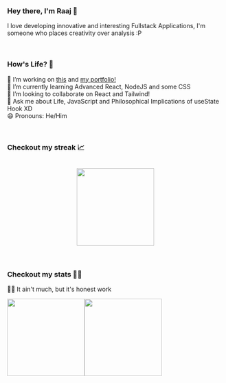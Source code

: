 ### Hey there, I'm Raaj 👋

I love developing innovative and interesting Fullstack Applications, I'm someone who places creativity over analysis :P

<br>

### How's Life? 🌇

🔭 I’m working on <a href="https://github.com/Raajzz/smp-project">this</a> and <a href="https://github.com/Raajzz/portfolio">my portfolio!</a> <br>
🌱 I’m currently learning Advanced React, NodeJS and some CSS <br>
👯 I’m looking to collaborate on React and Tailwind! <br>
💬 Ask me about Life, JavaScript and Philosophical Implications of useState Hook XD <br>
😄 Pronouns: He/Him <br>

<br>

### Checkout my streak 📈

<br>

<div align="center">
  <img height="180em" src="http://github-readme-streak-stats.herokuapp.com?user=Raajzz&theme=radical&date_format=M%20j%5B%2C%20Y%5D&background=000000&hide_border=true" />  
</div>

<br> 
<br>

### Checkout my stats 👨‍💻

👨‍🌾 It ain't much, but it's honest work 

<img height="180em" src="https://github-readme-stats.vercel.app/api?username=Raajzz&show_icons=true&hide_border=true&&count_private=true&include_all_commits=true&theme=radical" /><img height="180em" src="https://github-readme-stats.vercel.app/api/top-langs/?username=Raajzz&layout=compact" />


<!--
Yeah, I'mma keep this for reference for now, well... Oh!, hello there!
**Raajzz/Raajzz** is a ✨ _special_ ✨ repository because its `README.md` (this file) appears on your GitHub profile.

Here are some ideas to get you started:

- 🔭 I’m currently working on ...
- 🌱 I’m currently learning ...
- 👯 I’m looking to collaborate on ...
- 🤔 I’m looking for help with ...
- 💬 Ask me about ...
- 📫 How to reach me: ...
- 😄 Pronouns: ...
- ⚡ Fun fact: ...
-->
